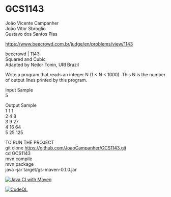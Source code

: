 # GCS1143
João Vicente Campanher  
João Vitor Sbroglio  
Gustavo dos Santos Pias  
  
https://www.beecrowd.com.br/judge/en/problems/view/1143  
  
beecrowd | 1143  
Squared and Cubic  
Adapted by Neilor Tonin, URI  Brazil  
  
Write a program that reads an integer N (1 < N < 1000). This N is the number of output lines printed by this program.  
  
Input Sample  
5  
  
Output Sample  
1 1 1  
2 4 8  
3 9 27  
4 16 64  
5 25 125      

TO RUN THE PROJECT  
git clone https://github.com/JoaoCampanher/GCS1143.git  
cd GCS1143  
mvn compile  
mvn package  
java -jar target/gs-maven-0.1.0.jar  
  
  
 [![Java CI with Maven](https://github.com/JoaoCampanher/GCS1143/actions/workflows/maven.yml/badge.svg)](https://github.com/JoaoCampanher/GCS1143/actions/workflows/maven.yml)  
   
 [![CodeQL](https://github.com/JoaoCampanher/GCS1143/actions/workflows/codeql.yml/badge.svg)](https://github.com/JoaoCampanher/GCS1143/actions/workflows/codeql.yml)


